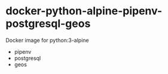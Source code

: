 # docker-python-alpine-pipenv-postgresql-geos

Docker image for python:3-alpine
* pipenv
* postgresql
* geos
